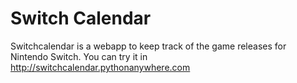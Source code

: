 # Switch Calendar

Switchcalendar is a webapp to keep track of the game releases for Nintendo Switch.
You can try it in http://switchcalendar.pythonanywhere.com
